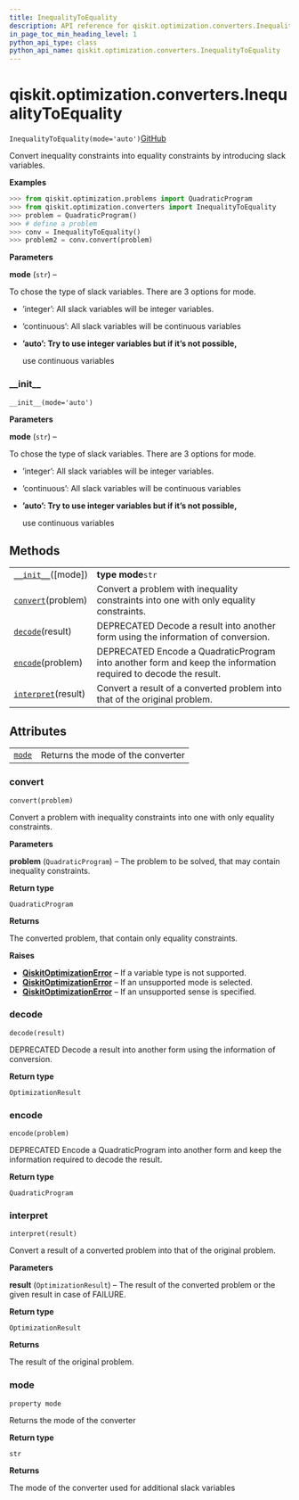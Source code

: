 ```yaml
---
title: InequalityToEquality
description: API reference for qiskit.optimization.converters.InequalityToEquality
in_page_toc_min_heading_level: 1
python_api_type: class
python_api_name: qiskit.optimization.converters.InequalityToEquality
---
```


<span id="qiskit-optimization-converters-inequalitytoequality" />

# qiskit.optimization.converters.InequalityToEquality

<span id="qiskit.optimization.converters.InequalityToEquality" />

`InequalityToEquality(mode='auto')`[GitHub](https://github.com/qiskit-community/qiskit-aqua/tree/stable/0.8/qiskit/optimization/converters/inequality_to_equality.py "view source code")

Convert inequality constraints into equality constraints by introducing slack variables.

**Examples**

```python
>>> from qiskit.optimization.problems import QuadraticProgram
>>> from qiskit.optimization.converters import InequalityToEquality
>>> problem = QuadraticProgram()
>>> # define a problem
>>> conv = InequalityToEquality()
>>> problem2 = conv.convert(problem)
```

**Parameters**

**mode** (`str`) –

To chose the type of slack variables. There are 3 options for mode.

*   ’integer’: All slack variables will be integer variables.

*   ’continuous’: All slack variables will be continuous variables

*   **’auto’: Try to use integer variables but if it’s not possible,**

    use continuous variables

### \_\_init\_\_

<span id="qiskit.optimization.converters.InequalityToEquality.__init__" />

`__init__(mode='auto')`

**Parameters**

**mode** (`str`) –

To chose the type of slack variables. There are 3 options for mode.

*   ’integer’: All slack variables will be integer variables.

*   ’continuous’: All slack variables will be continuous variables

*   **’auto’: Try to use integer variables but if it’s not possible,**

    use continuous variables

## Methods

|                                                                                                                                                       |                                                                                                                |
| ----------------------------------------------------------------------------------------------------------------------------------------------------- | -------------------------------------------------------------------------------------------------------------- |
| [`__init__`](#qiskit.optimization.converters.InequalityToEquality.__init__ "qiskit.optimization.converters.InequalityToEquality.__init__")(\[mode])   | **type mode**`str`                                                                                             |
| [`convert`](#qiskit.optimization.converters.InequalityToEquality.convert "qiskit.optimization.converters.InequalityToEquality.convert")(problem)      | Convert a problem with inequality constraints into one with only equality constraints.                         |
| [`decode`](#qiskit.optimization.converters.InequalityToEquality.decode "qiskit.optimization.converters.InequalityToEquality.decode")(result)          | DEPRECATED Decode a result into another form using the information of conversion.                              |
| [`encode`](#qiskit.optimization.converters.InequalityToEquality.encode "qiskit.optimization.converters.InequalityToEquality.encode")(problem)         | DEPRECATED Encode a QuadraticProgram into another form and keep the information required to decode the result. |
| [`interpret`](#qiskit.optimization.converters.InequalityToEquality.interpret "qiskit.optimization.converters.InequalityToEquality.interpret")(result) | Convert a result of a converted problem into that of the original problem.                                     |

## Attributes

|                                                                                                                                |                                   |
| ------------------------------------------------------------------------------------------------------------------------------ | --------------------------------- |
| [`mode`](#qiskit.optimization.converters.InequalityToEquality.mode "qiskit.optimization.converters.InequalityToEquality.mode") | Returns the mode of the converter |

### convert

<span id="qiskit.optimization.converters.InequalityToEquality.convert" />

`convert(problem)`

Convert a problem with inequality constraints into one with only equality constraints.

**Parameters**

**problem** (`QuadraticProgram`) – The problem to be solved, that may contain inequality constraints.

**Return type**

`QuadraticProgram`

**Returns**

The converted problem, that contain only equality constraints.

**Raises**

*   [**QiskitOptimizationError**](qiskit.optimization.QiskitOptimizationError "qiskit.optimization.QiskitOptimizationError") – If a variable type is not supported.
*   [**QiskitOptimizationError**](qiskit.optimization.QiskitOptimizationError "qiskit.optimization.QiskitOptimizationError") – If an unsupported mode is selected.
*   [**QiskitOptimizationError**](qiskit.optimization.QiskitOptimizationError "qiskit.optimization.QiskitOptimizationError") – If an unsupported sense is specified.

### decode

<span id="qiskit.optimization.converters.InequalityToEquality.decode" />

`decode(result)`

DEPRECATED Decode a result into another form using the information of conversion.

**Return type**

`OptimizationResult`

### encode

<span id="qiskit.optimization.converters.InequalityToEquality.encode" />

`encode(problem)`

DEPRECATED Encode a QuadraticProgram into another form and keep the information required to decode the result.

**Return type**

`QuadraticProgram`

### interpret

<span id="qiskit.optimization.converters.InequalityToEquality.interpret" />

`interpret(result)`

Convert a result of a converted problem into that of the original problem.

**Parameters**

**result** (`OptimizationResult`) – The result of the converted problem or the given result in case of FAILURE.

**Return type**

`OptimizationResult`

**Returns**

The result of the original problem.

### mode

<span id="qiskit.optimization.converters.InequalityToEquality.mode" />

`property mode`

Returns the mode of the converter

**Return type**

`str`

**Returns**

The mode of the converter used for additional slack variables

